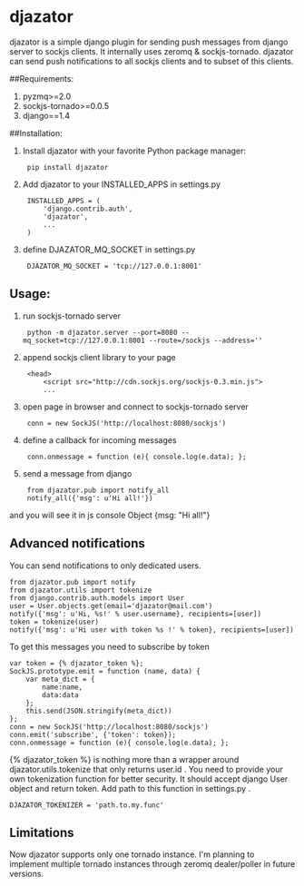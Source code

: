 djazator
========

djazator is a simple django plugin for sending push messages from django server to sockjs clients. It internally uses zeromq & sockjs-tornado. djazator can send push notifications to all sockjs clients and to subset of this clients.

##Requirements:

1. pyzmq>=2.0
2. sockjs-tornado>=0.0.5
3. django==1.4

##Installation:

1. Install djazator with your favorite Python package manager:

        pip install djazator

2. Add djazator to your INSTALLED_APPS in settings.py

        INSTALLED_APPS = (
            'django.contrib.auth',
            'djazator',
            ...
        )

3. define DJAZATOR_MQ_SOCKET in settings.py

        DJAZATOR_MQ_SOCKET = 'tcp://127.0.0.1:8001'

## Usage:

1. run sockjs-tornado server

        python -m djazator.server --port=8080 --mq_socket=tcp://127.0.0.1:8001 --route=/sockjs --address=''

2. append sockjs client library to your page

        <head>
            <script src="http://cdn.sockjs.org/sockjs-0.3.min.js">
            ...

3. open page in browser and connect to sockjs-tornado server

        conn = new SockJS('http://localhost:8080/sockjs')

4. define a callback for incoming messages

        conn.onmessage = function (e){ console.log(e.data); };

5. send a message from django

        from djazator.pub import notify_all
        notify_all({'msg': u'Hi all!'})

and you will see it in js console
        Object {msg: "Hi all!"}

## Advanced notifications

You can send notifications to only dedicated users.

    from djazator.pub import notify
    from djazator.utils import tokenize
    from django.contrib.auth.models import User
    user = User.objects.get(email='djazator@mail.com')
    notify({'msg': u'Hi, %s!' % user.username}, recipients=[user])
    token = tokenize(user)
    notify({'msg': u'Hi user with token %s !' % token}, recipients=[user])

To get this messages you need to subscribe by token

    var token = {% djazator_token %};
    SockJS.prototype.emit = function (name, data) {
        var meta_dict = {
            name:name,
            data:data
        };
        this.send(JSON.stringify(meta_dict))
    };
    conn = new SockJS('http://localhost:8080/sockjs')
    conn.emit('subscribe', {'token': token});
    conn.onmessage = function (e){ console.log(e.data); };

{% djazator_token %} is nothing more than a wrapper around djazator.utils.tokenize that only returns user.id . You need to provide your own tokenization function for better security. It should accept django User object and return token. Add path to this function in settings.py .

    DJAZATOR_TOKENIZER = 'path.to.my.func'

## Limitations

Now djazator supports only one tornado instance. I'm planning to implement multiple tornado instances through zeromq dealer/poller in future versions.
